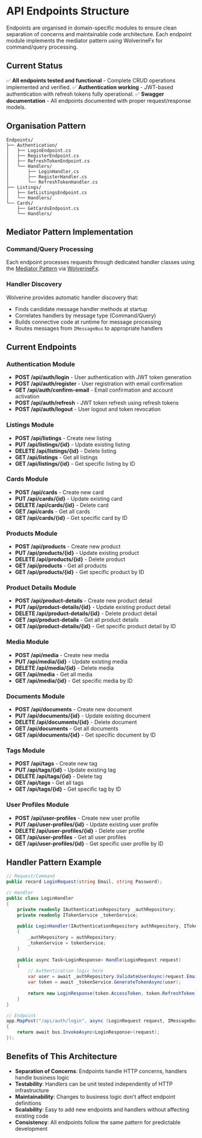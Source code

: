 # API Endpoints Structure

Endpoints are organised in domain-specific modules to ensure clean separation of concerns and maintainable code architecture. Each endpoint module implements the mediator pattern using WolverineFx for command/query processing.

## Current Status
✅ **All endpoints tested and functional** - Complete CRUD operations implemented and verified.
✅ **Authentication working** - JWT-based authentication with refresh tokens fully operational.
✅ **Swagger documentation** - All endpoints documented with proper request/response models.

## Organisation Pattern

```
Endpoints/
├── Authentication/
│   ├── LoginEndpoint.cs
│   ├── RegisterEndpoint.cs
│   ├── RefreshTokenEndpoint.cs
│   └── Handlers/
│       ├── LoginHandler.cs
│       ├── RegisterHandler.cs
│       └── RefreshTokenHandler.cs
├── Listings/
│   ├── GetListingsEndpoint.cs
│   └── Handlers/
└── Cards/
    ├── GetCardsEndpoint.cs
    └── Handlers/
```

## Mediator Pattern Implementation

### Command/Query Processing
Each endpoint processes requests through dedicated handler classes using the [Mediator Pattern](https://en.wikipedia.org/wiki/Mediator_pattern) via [WolverineFx](https://wolverine.netlify.app/tutorials/mediator.html).

### Handler Discovery
Wolverine provides automatic handler discovery that:
- Finds candidate message handler methods at startup
- Correlates handlers by message type (Command/Query)
- Builds connective code at runtime for message processing
- Routes messages from `IMessageBus` to appropriate handlers

## Current Endpoints

### Authentication Module
- **POST /api/auth/login** - User authentication with JWT token generation
- **POST /api/auth/register** - User registration with email confirmation
- **GET /api/auth/confirm-email** - Email confirmation and account activation
- **POST /api/auth/refresh** - JWT token refresh using refresh tokens
- **POST /api/auth/logout** - User logout and token revocation

### Listings Module
- **POST /api/listings** - Create new listing
- **PUT /api/listings/{id}** - Update existing listing
- **DELETE /api/listings/{id}** - Delete listing
- **GET /api/listings** - Get all listings
- **GET /api/listings/{id}** - Get specific listing by ID

### Cards Module
- **POST /api/cards** - Create new card
- **PUT /api/cards/{id}** - Update existing card
- **DELETE /api/cards/{id}** - Delete card
- **GET /api/cards** - Get all cards
- **GET /api/cards/{id}** - Get specific card by ID

### Products Module
- **POST /api/products** - Create new product
- **PUT /api/products/{id}** - Update existing product
- **DELETE /api/products/{id}** - Delete product
- **GET /api/products** - Get all products
- **GET /api/products/{id}** - Get specific product by ID

### Product Details Module
- **POST /api/product-details** - Create new product detail
- **PUT /api/product-details/{id}** - Update existing product detail
- **DELETE /api/product-details/{id}** - Delete product detail
- **GET /api/product-details** - Get all product details
- **GET /api/product-details/{id}** - Get specific product detail by ID

### Media Module
- **POST /api/media** - Create new media
- **PUT /api/media/{id}** - Update existing media
- **DELETE /api/media/{id}** - Delete media
- **GET /api/media** - Get all media
- **GET /api/media/{id}** - Get specific media by ID

### Documents Module
- **POST /api/documents** - Create new document
- **PUT /api/documents/{id}** - Update existing document
- **DELETE /api/documents/{id}** - Delete document
- **GET /api/documents** - Get all documents
- **GET /api/documents/{id}** - Get specific document by ID

### Tags Module
- **POST /api/tags** - Create new tag
- **PUT /api/tags/{id}** - Update existing tag
- **DELETE /api/tags/{id}** - Delete tag
- **GET /api/tags** - Get all tags
- **GET /api/tags/{id}** - Get specific tag by ID

### User Profiles Module
- **POST /api/user-profiles** - Create new user profile
- **PUT /api/user-profiles/{id}** - Update existing user profile
- **DELETE /api/user-profiles/{id}** - Delete user profile
- **GET /api/user-profiles** - Get all user profiles
- **GET /api/user-profiles/{id}** - Get specific user profile by ID

## Handler Pattern Example

```csharp
// Request/Command
public record LoginRequest(string Email, string Password);

// Handler
public class LoginHandler
{
    private readonly IAuthenticationRepository _authRepository;
    private readonly ITokenService _tokenService;
    
    public LoginHandler(IAuthenticationRepository authRepository, ITokenService tokenService)
    {
        _authRepository = authRepository;
        _tokenService = tokenService;
    }
    
    public async Task<LoginResponse> Handle(LoginRequest request)
    {
        // Authentication logic here
        var user = await _authRepository.ValidateUserAsync(request.Email, request.Password);
        var token = await _tokenService.GenerateTokenAsync(user);
        
        return new LoginResponse(token.AccessToken, token.RefreshToken);
    }
}

// Endpoint
app.MapPost("/api/auth/login", async (LoginRequest request, IMessageBus bus) =>
{
    return await bus.InvokeAsync<LoginResponse>(request);
});
```

## Benefits of This Architecture

- **Separation of Concerns**: Endpoints handle HTTP concerns, handlers handle business logic
- **Testability**: Handlers can be unit tested independently of HTTP infrastructure
- **Maintainability**: Changes to business logic don't affect endpoint definitions
- **Scalability**: Easy to add new endpoints and handlers without affecting existing code
- **Consistency**: All endpoints follow the same pattern for predictable development
